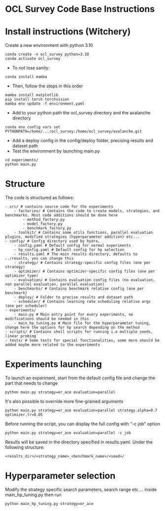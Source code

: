 # OCL Survey Code Base Instructions

# Install instructions (Witchery)

Create a new environment with python 3.10

```
conda create -n ocl_survey python=3.10
conda activate ocl_survey
```

- To not lose sanity:

```
conda install mamba
```

- Then, follow the steps in this order

```
mamba install matplotlib
pip install torch torchvision
mamba env update -f environment.yaml
```

- Add to your python path the ocl_survey directory and the avalanche directory

```
conda env config vars set PYTHONPATH=/home/.../ocl_survey:/home/ocl_survey/avalanche.git
```

- Add a deploy config in the config/deploy folder, precising results and dataset path
- Test the environment by launching main.py

```
cd experiments/
python main.py
```

# Structure

The code is structured as follows:

```
- src/ # contains source code for the experiments
    - factories/ # Contains the code to create models, strategies, and benchmarks. Most code additions should be done here
        - method_factory.py
        - model_factory.py
        - benchmark_factory.py
    - toolkit/ # Contains some utils functions, parallel evaluation plugins, modified strategies (hyperparameter addition) etc...
- config/ # Config directory used by hydra, 
    - config.yaml # Default config for normal experiments
    - hp_config.yaml # Default config for hp selection
    - results.yaml # The main results directory, defaults to ../results, you can change this
    - strategy/ # Contains strategy-specific config files (one per strategy)
    - optimizer/ # Contains optimizer-specific config files (one per optimizer type)
    - evaluation/ # Contains evaluation config files (no evaluation, non parallel evaluation, parallel evaluation)
    - benchmarks/ # Contains benchmark relative config (one per benchmark)
    - deploy/ # Folder to precise results and dataset path
    - scheduler/ # Contains learning rate scheduling relative args (one per scheduler)
- experiments/
    - main.py # Main entry point for every experiments, no modifications should be needed in this
    - main_hp_tuning.py # Main file for the hyperparameter tuning, change here the options for hp search depending on the method
- scripts/ # Contains shell scripts for running i.e multiple seeds, linear probing
- tests/ # Some tests for special functionalities, some more should be added maybe more related to the experiments
```

# Experiments launching

To launch an experiment, start from the default config file and change the part that needs to change

```
python main.py strategy=er_ace evaluation=parallel
```

It's also possible to override more fine-grained arguments

```
python main.py strategy=er_ace evaluation=parallel strategy.alpha=0.7 optimizer.lr=0.05
```

Before running the script, you can display the full config with "-c job" option

```
python main.py strategy=er_ace evaluation=parallel -c job
```

Results will be saved in the directory specified in results.yaml. Under the following structure:

```
<results_dir>/<strategy_name>_<benchmark_name>/<seed>/
```

# Hyperparameter selection

Modify the strategy specific search parameters, search range etc ... inside main_hp_tuning.py then run

```
python main_hp_tuning.py strategy=er_ace
```
